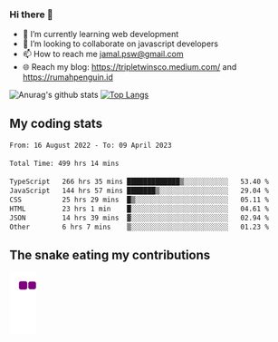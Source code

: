 ### Hi there 👋

<!--
**padepokanpenguin/padepokanpenguin** is a ✨ _special_ ✨ repository because its `README.md` (this file) appears on your GitHub profile.
-->

- 🌱 I’m currently learning  web development
- 👯 I’m looking to collaborate on javascript developers
- 📫 How to reach me jamal.psw@gmail.com
- 🌐 Reach my blog:
   https://tripletwinsco.medium.com/ and
   https://rumahpenguin.id

![Anurag's github stats](https://github-readme-stats.vercel.app/api?username=padepokanpenguin&count_private=true&disable_animations=false&show_icons=true&theme=default)
[![Top Langs](https://github-readme-stats.vercel.app/api/top-langs/?username=padepokanpenguin&theme=default&layout=compact)](https://github.com/padepokanpenguin)

## My coding stats

<!--START_SECTION:waka-->

```text
From: 16 August 2022 - To: 09 April 2023

Total Time: 499 hrs 14 mins

TypeScript   266 hrs 35 mins █████████████▒░░░░░░░░░░░   53.40 %
JavaScript   144 hrs 57 mins ███████▒░░░░░░░░░░░░░░░░░   29.04 %
CSS          25 hrs 29 mins  █▒░░░░░░░░░░░░░░░░░░░░░░░   05.11 %
HTML         23 hrs 1 min    █░░░░░░░░░░░░░░░░░░░░░░░░   04.61 %
JSON         14 hrs 39 mins  ▓░░░░░░░░░░░░░░░░░░░░░░░░   02.94 %
Other        6 hrs 7 mins    ▒░░░░░░░░░░░░░░░░░░░░░░░░   01.23 %
```

<!--END_SECTION:waka-->


## The snake eating my contributions
![snake gif](https://github.com/padepokanpenguin/padepokanpenguin/blob/output/github-contribution-grid-snake.gif)
